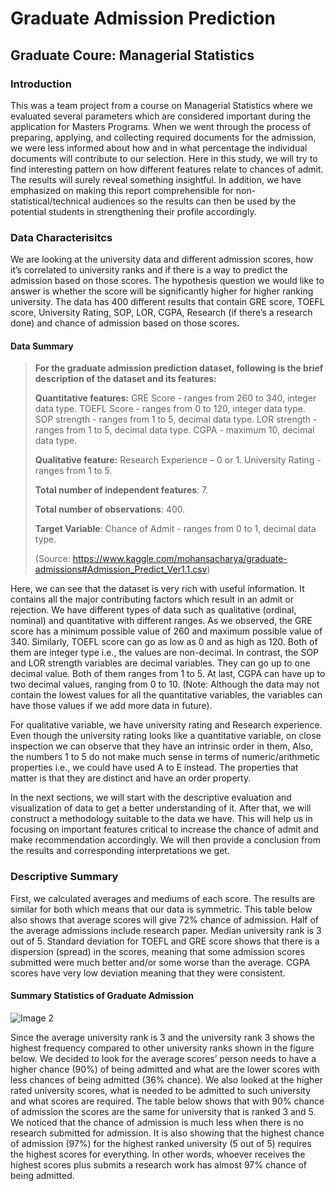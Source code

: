 # Graduate Admission Prediction
## Graduate Coure: Managerial Statistics

### Introduction 

This was a team project from a course on Managerial Statistics where we evaluated several parameters which are considered important during the application for Masters Programs. When we went through the process of preparing, applying, and collecting required documents for the admission, we were less informed about how and in what percentage the individual documents will contribute to our selection. Here in this study, we will try to find interesting pattern on how different features relate to chances of admit. The results will surely reveal something insightful. In addition, we have emphasized on making this report comprehensible for non-statistical/technical audiences so the results can then be used by the potential students in strengthening their profile accordingly.

### Data Characterisitcs

We are looking at the university data and different admission scores, how it’s correlated to university ranks and if there is a way to predict the admission based on those scores. The hypothesis question we would like to answer is whether the score will be significantly higher for higher ranking university. The data has 400 different results that contain GRE score, TOEFL score, University Rating, SOP, LOR, CGPA, Research (if there’s a research done) and chance of admission based on those scores. 

#### Data Summary

> **For the graduate admission prediction dataset, following is the brief description of the dataset and its features:**
> 
> **Quantitative features:**
> GRE Score - ranges from 260 to 340, integer data type.
> TOEFL Score - ranges from 0 to 120, integer data type.
> SOP strength - ranges from 1 to 5, decimal data type.
> LOR strength - ranges from 1 to 5, decimal data type.
> CGPA - maximum 10, decimal data type.
> 
> **Qualitative feature:** 
> Research Experience – 0 or 1.
> University Rating - ranges from 1 to 5.
> 
> **Total number of independent features**: 7.
> 
> **Total number of observations**: 400.
> 
> **Target Variable**: Chance of Admit - ranges from 0 to 1, decimal data type.
> 
> (Source: https://www.kaggle.com/mohansacharya/graduate-admissions#Admission_Predict_Ver1.1.csv)

Here, we can see that the dataset is very rich with useful information. It contains all the major contributing factors which result in an admit or rejection. We have different types of data such as qualitative (ordinal, nominal) and quantitative with different ranges. As we observed, the GRE score has a minimum possible value of 260 and maximum possible value of 340. Similarly, TOEFL score can go as low as 0 and as high as 120. Both of them are integer type i.e., the values are non-decimal. In contrast, the SOP and LOR strength variables are decimal variables. They can go up to one decimal value. Both of them ranges from 1 to 5. At last, CGPA can have up to two decimal values, ranging from 0 to 10. (Note: Although the data may not contain the lowest values for all the quantitative variables, the variables can have those values if we add more data in future).

For qualitative variable, we have university rating and Research experience. Even though the university rating looks like a quantitative variable, on close inspection we can observe that they have an intrinsic order in them, Also, the numbers 1 to 5 do not make much sense in terms of numeric/arithmetic properties i.e., we could have used A to E instead. The properties that matter is that they are distinct and have an order property. 

In the next sections, we will start with the descriptive evaluation and visualization of data to get a better understanding of it. After that, we will construct a methodology suitable to the data we have. This will help us in focusing on important features critical to increase the chance of admit and make recommendation accordingly. We will then provide a conclusion from the results and corresponding interpretations we get.

### Descriptive Summary

First, we calculated averages and mediums of each score. The results are similar for both which means that our data is symmetric. This table below also shows that average scores will give 72% chance of admission. Half of the average admissions include research paper. Median university rank is 3 out of 5. Standard deviation for TOEFL and GRE score shows that there is a dispersion (spread) in the scores, meaning that some admission scores submitted were much better and/or some worse than the average. CGPA scores have very low deviation meaning that they were consistent. 

#### Summary Statistics of Graduate Admission

![Image 2](https://user-images.githubusercontent.com/37155988/92817880-11a62800-f395-11ea-86c0-d340afc44165.png)


Since the average university rank is 3 and the university rank 3 shows the highest frequency compared to other university ranks shown in the figure below. We decided to look for the average scores’ person needs to have a higher chance (90%) of being admitted and what are the lower scores with less chances of being admitted (36% chance). We also looked at the higher rated university scores, what is needed to be admitted to such university and what scores are required. The table below shows that with 90% chance of admission the scores are the same for university that is ranked 3 and 5. We noticed that the chance of admission is much less when there is no research submitted for admission. It is also showing that the highest chance of admission (97%) for the highest ranked university (5 out of 5) requires the highest scores for everything. In other words, whoever receives the highest scores plus submits a research work has almost 97% chance of being admitted. 
